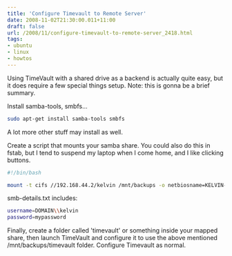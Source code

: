 ```yaml
---
title: 'Configure Timevault to Remote Server'
date: 2008-11-02T21:30:00.011+11:00
draft: false
url: /2008/11/configure-timevault-to-remote-server_2418.html
tags: 
- ubuntu
- linux
- howtos
---
```


Using TimeVault with a shared drive as a backend is actually quite easy, but it does require a few special things setup. Note: this is gonna be a brief summary.

  

Install samba-tools, smbfs...

  
```bash
sudo apt-get install samba-tools smbfs

```  

A lot more other stuff may install as well.

  

Create a script that mounts your samba share. You could also do this in fstab, but I tend to suspend my laptop when I come home, and I like clicking buttons.

  
```bash
#!/bin/bash

mount -t cifs //192.168.44.2/kelvin /mnt/backups -o netbiosname=KELVIN-PC,iocharset=utf8,credentials=/home/kelvin/Apps/.smb-details.txt

```  
  

smb-details.txt includes:

```bash
username=DOMAIN\\kelvin
password=mypassword

```  
  

Finally, create a folder called 'timevault' or something inside your mapped share, then launch TimeVault and configure it to use the above mentioned /mnt/backups/timevault folder. Configure Timevault as normal.